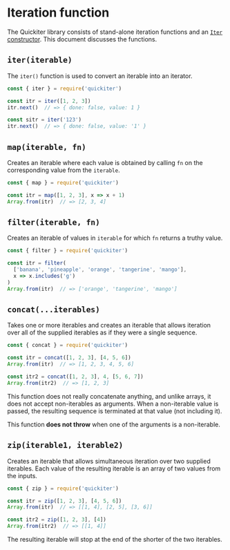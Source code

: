 # Iteration function

The Quickiter library consists of stand-alone iteration functions and an 
[`Iter` constructor](./iter.md). This document discusses the functions.

## `iter(iterable)`

The `iter()` function is used to convert an iterable into an iterator.

```javascript
const { iter } = require('quickiter')

const itr = iter([1, 2, 3])
itr.next()  // => { done: false, value: 1 }

const sitr = iter('123')
itr.next()  // => { done: false, value: '1' }
```

## `map(iterable, fn)`

Creates an iterable where each value is obtained by calling `fn` on the 
corresponding value from the `iterable`.

```javascript
const { map } = require('quickiter')

const itr = map([1, 2, 3], x => x + 1)
Array.from(itr)  // => [2, 3, 4]
```

## `filter(iterable, fn)`

Creates an iterable of values in `iterable` for which `fn` returns a truthy 
value.

```javascript
const { filter } = require('quickiter')

const itr = filter(
  ['banana', 'pineapple', 'orange', 'tangerine', 'mango'],
  x => x.includes('g')
)
Array.from(itr)  // => ['orange', 'tangerine', 'mango']
```

## `concat(...iterables)`

Takes one or more iterables and creates an iterable that allows iteration 
over all of the supplied iterables as if they were a single sequence.

```javascript
const { concat } = require('quickiter')

const itr = concat([1, 2, 3], [4, 5, 6])
Array.from(itr)  // => [1, 2, 3, 4, 5, 6]

const itr2 = concat([1, 2, 3], 4, [5, 6, 7])
Array.from(itr2)  // => [1, 2, 3]
```

This function does not really concatenate anything, and unlike arrays, it 
does not accept non-iterables as arguments. When a non-iterable value is 
passed, the resulting sequence is terminated at that value (not including it).

This function **does not throw** when one of the arguments is a non-iterable.

## `zip(iterable1, iterable2)`

Creates an iterable that allows simultaneous iteration over two supplied 
iterables. Each value of the resulting iterable is an array of two values 
from the  inputs.

```javascript
const { zip } = require('quickiter')

const itr = zip([1, 2, 3], [4, 5, 6])
Array.from(itr)  // => [[1, 4], [2, 5], [3, 6]]

const itr2 = zip([1, 2, 3], [4])
Array.from(itr2)  // => [[1, 4]]
```

The resulting iterable will stop at the end of the shorter of the two 
iterables.
